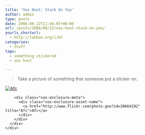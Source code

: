 ```yaml
---
title: 'Vox Hunt: Stuck On You'
author: admin
type: posts
date: 2006-08-22T11:46:07+00:00
url: /posts/2006/08/22/vox-hunt-stuck-on-you/
yourls_shorturl:
  - http://lobban.org/i/6t
categories:
  - Stuff
tags:
  - something stickered
  - vox hunt

---
```

> Take a picture of something that someone put a sticker on.

<div class="vox-enclosure vox-enclosure-center vox-enclosure-large vox-photo-enclosure">
  <div class="vox-enclosure-inner">
    <div class="vox-enclosure-list">
      <div class="vox-enclosure-item vox-photo-asset vox-last">
        <div class="vox-enclosure-image">
          <a href="http://www.flickr.com/photo.gne?id=38664192" title="Afc"><img alt="Afc" class="asset asset-image at-xid-6a01348743f8e2970c0133f423da6e970b" src="https://nonimage.typepad.com/.a/6a01348743f8e2970c0133f423da6e970b-320pi" /></a>
        </div>
        
        <div class="vox-enclosure-meta">
          <div class="vox-enclosure-asset-name">
            <a href="http://www.flickr.com/photo.gne?id=38664192" title="Afc">Afc</a>
          </div>
        </div>
      </div>
    </div>
  </div>
</div>